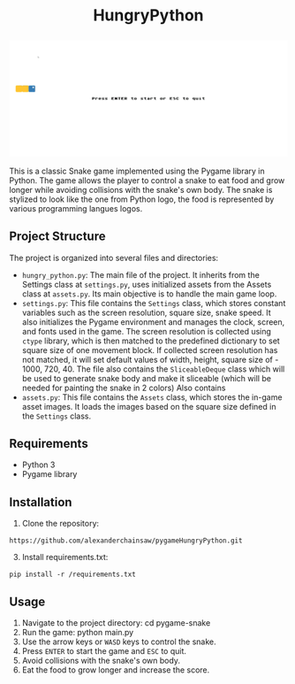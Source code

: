 # <p align="center">HungryPython</p>


![](https://github.com/alexanderchainsaw/pygameHungryPython/blob/main/demo.gif)

This is a classic Snake game implemented using the Pygame library in Python. The game allows the player to control a snake to eat food and grow longer while avoiding collisions with the snake's own body.
The snake is stylized to look like the one from Python logo, the food is represented by various programming langues logos.


## Project Structure
The project is organized into several files and directories:

- `hungry_python.py`: The main file of the project. It inherits from the Settings class at `settings.py`, uses initialized assets from the Assets class at `assets.py`. Its main objective is to handle the main game loop.
- `settings.py`: This file contains the `Settings` class, which stores constant variables such as the screen resolution, square size, snake speed. It also initializes the Pygame environment and manages the clock, screen, and fonts used in the game. The screen resolution is collected using `ctype` library, which is then matched to the predefined dictionary to set square size of one movement block. If collected screen resolution has not matched, it will set default values of width, height, square size of - 1000, 720, 40. The file also contains the `SliceableDeque`
class which will be used to generate snake body and make it sliceable (which will be needed for painting the snake in 2 colors)
Also contains
- `assets.py`: This file contains the `Assets` class, which stores the in-game asset images. It loads the images based on the square size defined in the `Settings` class.

## Requirements
- Python 3
- Pygame library

## Installation
1. Clone the repository:
```
https://github.com/alexanderchainsaw/pygameHungryPython.git
```
3. Install requirements.txt:
```
pip install -r /requirements.txt
```

## Usage
1. Navigate to the project directory:
cd pygame-snake
2. Run the game:
python main.py
3. Use the arrow keys or `WASD` keys to control the snake.
4. Press `ENTER` to start the game and `ESC` to quit.
5. Avoid collisions with the snake's own body.
6. Eat the food to grow longer and increase the score.
